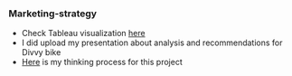 ### Marketing-strategy

- Check Tableau visualization [here]([url](https://public.tableau.com/app/profile/joyeength05/viz/Divvybicyclefinal/Divvyservice))
- I did upload my presentation about analysis and recommendations for Divvy bike
- [Here]([url](https://joyeength.notion.site/Analyze-and-create-Marketing-strategy-for-Divvy-bike-0a7818f95b644574a6d67839d76d7c13)https://joyeength.notion.site/Analyze-and-create-Marketing-strategy-for-Divvy-bike-0a7818f95b644574a6d67839d76d7c13) is my thinking process for this project
